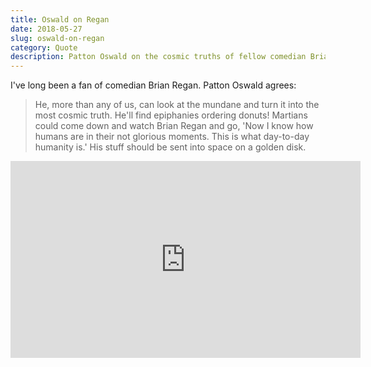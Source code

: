 ```yaml
---
title: Oswald on Regan
date: 2018-05-27
slug: oswald-on-regan
category: Quote
description: Patton Oswald on the cosmic truths of fellow comedian Brian Regan
---
```

I've long been a fan of comedian Brian Regan. Patton Oswald agrees:

> He, more than any of us, can look at the mundane and turn it into the most cosmic truth. He'll find epiphanies ordering donuts! Martians could come down and watch Brian Regan and go, 'Now I know how humans are in their not glorious moments. This is what day-to-day humanity is.' His stuff should be sent into space on a golden disk.

<iframe width="560" height="315" src="https://www.youtube-nocookie.com/embed/f713tLbdlu4?rel=0" frameborder="0" allow="autoplay; encrypted-media" allowfullscreen></iframe>
